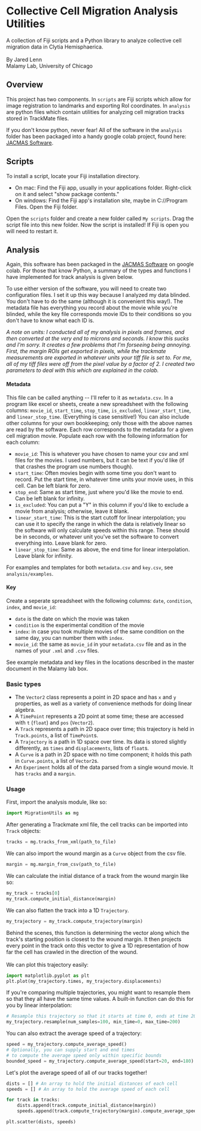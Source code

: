 # Collective Cell Migration Analysis Utilities
A collection of Fiji scripts and a Python library to analyze collective cell migration data in Clytia Hemisphaerica. \
\
By Jared Lenn \
Malamy Lab, University of Chicago

## Overview
This project has two components. In `scripts` are Fiji scripts which allow for image registration to landmarks and exporting RoI coordinates. In `analysis` are python files which contain utilities for analyzing cell migration tracks stored in TrackMate files.

If you don't know python, never fear! All of the software in the `analysis` folder has been packaged into a handy google colab project, found here: [JACMAS Software](https://colab.research.google.com/drive/129qx-whFyeDSjB-4Q8JDnjEofPaYcQJE?usp=sharing).

## Scripts

To install a script, locate your Fiji installation directory. 
- On mac: Find the Fiji app, usually in your applications folder. Right-click on it and select "show package contents." 
- On windows: Find the Fiji app's installation site, maybe in C://Program Files. Open the Fiji folder.
  
Open the `scripts` folder and create a new folder called `My scripts`. Drag the script file into this new folder. Now the script is installed! If Fiji is open you will need to restart it.

## Analysis

Again, this software has been packaged in the [JACMAS Software](https://colab.research.google.com/drive/129qx-whFyeDSjB-4Q8JDnjEofPaYcQJE?usp=sharing) on google colab. For those that know Python, a summary of the types and functions I have implemented for track analysis is given below.

To use either version of the software, you will need to create two configuration files. I set it up this way because I analyzed my data blinded. You don't have to do the same (although it is convenient this way!). The metadata file has everything you record about the movie while you're blinded, while the key file corresponds movie IDs to their conditions so you don't have to know what each ID is.

*A note on units: I conducted all of my analysis in pixels and frames, and then converted at the very end to microns and seconds. I know this sucks and I'm sorry. It creates a few problems that I'm forseeing being annoying. First, the margin ROIs get exported in pixels, while the trackmate measurements are exported in whatever units your tiff file is set to. For me, all of my tiff files were off from the pixel value by a factor of 2. I created two parameters to deal with this which are explained in the colab.*

#### Metadata
This file can be called anything -- I'll refer to it as `metadata.csv`. In a program like excel or sheets, create a new spreadsheet with the following columns: `movie_id`, `start_time`, `stop_time`, `is_excluded`, `linear_start_time`, and `linear_stop_time`. (Everything is case sensitive!) You can also include other columns for your own bookkeeping; only those with the above names are read by the software. Each row corresponds to the metadata for a given cell migration movie. Populate each row with the following information for each column:

- `movie_id`: This is whatever you have chosen to name your csv and xml files for the movies. I used numbers, but it can be text if you'd like (if that crashes the program use numbers though).
- `start_time`: Often movies begin with some time you don't want to record. Put the start time, in whatever time units your movie uses, in this cell. Can be left blank for zero.
- `stop_end`: Same as start time, just where you'd like the movie to end. Can be left blank for infinity.
- `is_excluded`: You can put a "Y" in this column if you'd like to exclude a movie from analysis; otherwise, leave it blank.
- `linear_start_time`: This is the start cutoff for linear interpolation; you can use it to specify the range in which the data is relatively linear so the software will only calculate speeds within this range. These should be in seconds, or whatever unit you've set the software to convert everything into. Leave blank for zero.
- `linear_stop_time`: Same as above, the end time for linear interpolation. Leave blank for infinity.

For examples and templates for both `metadata.csv` and `key.csv`, see `analysis/examples`.

#### Key
Create a seperate spreadsheet with the following columns: `date`, `condition`, `index`, and `movie_id`:
- `date` is the date on which the movie was taken
- `condition` is the experimental condition of the movie
- `index`: in case you took multiple movies of the same condition on the same day, you can number them with `index`.
- `movie_id`: the same as `movie_id` in your `metadata.csv` file and as in the names of your `.xml` and `.csv` files.

See example metadata and key files in the locations described in the master document in the Malamy lab box.

### Basic types

- The `Vector2` class represents a point in 2D space and has `x` and `y` properties, as well as a variety of convenience methods for doing linear algebra.
- A `TimePoint` represents a 2D point at some time; these are accessed with `t` (`float`) and `pos` (`Vector2`).
- A `Track` represents a path in 2D space over time; this trajectory is held in `Track.points`, a list of `TimePoint`s.
- A `Trajectory` is a path in 1D space over time. Its data is stored slightly differently, as `times` and `displacements`, lists of `float`s.
- A `Curve` is a path in 2D space with no time component; it holds this path in `Curve.points`, a list of `Vector2`s.
- An `Experiment` holds all of the data parsed from a single wound movie. It has `tracks` and a `margin`.

### Usage

First, import the analysis module, like so:
```python
import MigrationUtils as mg
```
After generating a Trackmate xml file, the cell tracks can be imported into `Track` objects:
```python
tracks = mg.tracks_from_xml(path_to_file)
```
We can also import the wound margin as a `Curve` object from the csv file.
```python
margin = mg.margin_from_csv(path_to_file)
```
We can calculate the initial distance of a track from the wound margin like so:
```python
my_track = tracks[0]
my_track.compute_initial_distance(margin)
```
We can also flatten the track into a 1D `Trajectory`.
```python
my_trajectory = my_track.compute_trajectory(margin)
```
Behind the scenes, this function is determining the vector along which the track's starting position is closest to the wound margin. It then projects every point in the track onto this vector to give a 1D representation of how far the cell has crawled in the direction of the wound. \
\
We can plot this trajectory easily: 
```python
import matplotlib.pyplot as plt
plt.plot(my_trajectory.times, my_trajectory.displacements)
```
If you're comparing multiple trajectories, you might want to resample them so that they all have the same time values. A built-in function can do this for you by linear interpolation:
```python
# Resample this trajectory so that it starts at time 0, ends at time 200, and has 100 time steps.
my_trajectory.resample(num_samples=100, min_time=0, max_time=200)
```

You can also extract the average speed of a trajectory:
```python
speed = my_trajectory.compute_average_speed()
# Optionally, you can supply start and end times 
# to compute the average speed only within specific bounds
bounded_speed = my_trajectory.compute_average_speed(start=20, end=180)
```

Let's plot the average speed of all of our tracks together!
```python
dists = [] # An array to hold the initial distances of each cell
speeds = [] # An array to hold the average speed of each cell

for track in tracks:
    dists.append(track.compute_initial_distance(margin))
    speeds.append(track.compute_trajectory(margin).compute_average_speed())

plt.scatter(dists, speeds)
```
